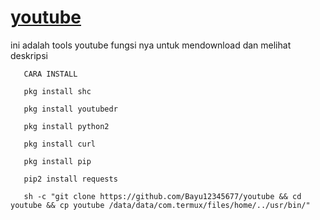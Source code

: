 # [youtube](https://github.com/Bayu12345677/youtube)

ini adalah tools youtube fungsi nya untuk mendownload dan melihat deskripsi

```    CARA INSTALL ```

```    pkg install shc ```

```    pkg install youtubedr ```

```    pkg install python2 ```

```    pkg install curl ```

```    pkg install pip ```

```    pip2 install requests ```

```    sh -c "git clone https://github.com/Bayu12345677/youtube && cd youtube && cp youtube /data/data/com.termux/files/home/../usr/bin/" ```
